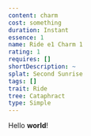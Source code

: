 ```yaml
---
content: charm
cost: something
duration: Instant
essence: 1
name: Ride e1 Charm 1
rating: 1
requires: []
shortDescription: ~
splat: Second Sunrise
tags: []
trait: Ride
tree: Cataphract
type: Simple
---
```


Hello **world**!
